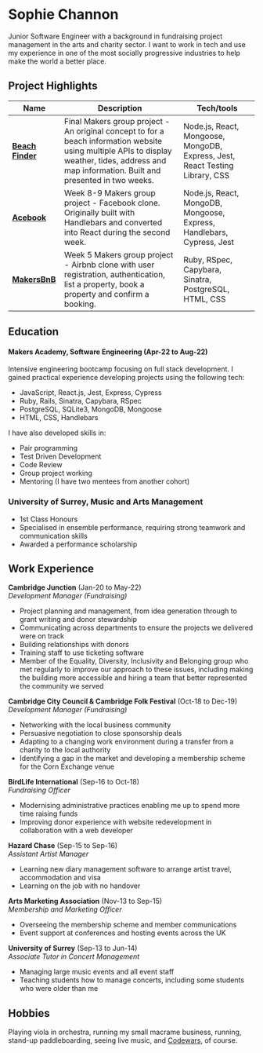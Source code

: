 Sophie Channon
=============

Junior Software Engineer with a background in fundraising project management in the arts and charity sector. I want to work in tech and use my experience in one of the most socially progressive industries to help make the world a better place.


## Project Highlights

| Name                             | Description                                            | Tech/tools        |
| -------------------------------- | ------------------------------------------------------ | ----------------- |
| [**Beach Finder**](https://github.com/robimaliqi/beach-life)| Final Makers group project - An original concept to for a beach information website using multiple APIs to display weather, tides, address and map information. Built and presented in two weeks. | Node.js, React, Mongoose, MongoDB, Express, Jest, React Testing Library, CSS |
| [**Acebook**](https://github.com/sophiegilder/acebook-node)| Week 8-9 Makers group project - Facebook clone. Originally built with Handlebars and converted into React during the second week. | Node.js, React, MongoDB, Mongoose, Express, Handlebars, Cypress, Jest |
| [**MakersBnB**](https://github.com/sophiegilder/MakersBnB)| Week 5 Makers group project - Airbnb clone with user registration, authentication, list a property, book a property and confirm a booking. | Ruby, RSpec, Capybara, Sinatra, PostgreSQL, HTML, CSS |


## Education

#### Makers Academy, Software Engineering (Apr-22 to Aug-22)

Intensive engineering bootcamp focusing on full stack development. I gained practical experience developing projects using the following tech:
- JavaScript, React.js, Jest, Express, Cypress
- Ruby, Rails, Sinatra, Capybara, RSpec
- PostgreSQL, SQLite3, MongoDB, Mongoose
- HTML, CSS, Handlebars

I have also developed skills in:

- Pair programming
- Test Driven Development
- Code Review
- Group project working
- Mentoring (I have two mentees from another cohort)


### University of Surrey, Music and Arts Management

- 1st Class Honours
- Specialised in ensemble performance, requiring strong teamwork and communication skills
- Awarded a performance scholarship


## Work Experience

**Cambridge Junction** (Jan-20 to May-22)  
_Development Manager (Fundraising)_

- Project planning and management, from idea generation through to grant writing and donor stewardship
- Communicating across departments to ensure the projects we delivered were on track
- Building relationships with donors
- Training staff to use ticketing software
- Member of the Equality, Diversity, Inclusivity and Belonging group who met regularly to improve our approach to these issues, including making the building more accessible and hiring a team that better represented the community we served

**Cambridge City Council & Cambridge Folk Festival** (Oct-18 to Dec-19)  
_Development Manager (Fundraising)_

- Networking with the local business community
- Persuasive negotiation to close sponsorship deals
- Adapting to a changing work environment during a transfer from a charity to the local authority
- Identifying a gap in the market and developing a membership scheme for the Corn Exchange venue

**BirdLife International** (Sep-16 to Oct-18)  
_Fundraising Officer_

- Modernising administrative practices enabling me up to spend more time raising funds
- Improving donor experience with website redevelopment in collaboration with a web developer

**Hazard Chase** (Sep-15 to Sep-16)  
_Assistant Artist Manager_

- Learning new diary management software to arrange artist travel, accommodation and visa
- Learning on the job with no handover

**Arts Marketing Association** (Nov-13 to Sep-15)  
_Membership and Marketing Officer_

- Overseeing the membership scheme and member communications
- Event support at conferences and hosting events across the UK

**University of Surrey** (Sep-13 to Jun-14)  
_Associate Tutor in Concert Management_

- Managing large music events and all event staff
- Teaching students how to manage concerts, including some students who were older than me

## Hobbies

Playing viola in orchestra, running my small macrame business, running, stand-up paddleboarding, seeing live music, and [Codewars](https://www.codewars.com/users/sophiegilder), of course.